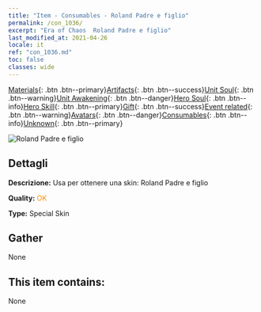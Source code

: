 ```yaml
---
title: "Item - Consumables - Roland Padre e figlio"
permalink: /con_1036/
excerpt: "Era of Chaos  Roland Padre e figlio"
last_modified_at: 2021-04-26
locale: it
ref: "con_1036.md"
toc: false
classes: wide
---
```

 [Materials](/ItemsIT/){: .btn .btn--primary}[Artifacts](/ItemsIT/Artifacts/){: .btn .btn--success}[Unit Soul](/ItemsIT/UnitSoul/){: .btn .btn--warning}[Unit Awakening](/ItemsIT/UnitAwakening/){: .btn .btn--danger}[Hero Soul](/ItemsIT/HeroSoul/){: .btn .btn--info}[Hero Skill](/ItemsIT/HeroSkill/){: .btn .btn--primary}[Gift](/ItemsIT/Gift/){: .btn .btn--success}[Event related](/ItemsIT/Events/){: .btn .btn--warning}[Avatars](/ItemsIT/Avatars/){: .btn .btn--danger}[Consumables](/ItemsIT/Consumables/){: .btn .btn--info}[Unknown](/ItemsIT/Unknown/){: .btn .btn--primary}

 ![Roland Padre e figlio](/images/h/h_Roland9.jpg)

## Dettagli
 **Descrizione:** Usa per ottenere una skin: Roland Padre e figlio

 **Quality:** <span style="color: #FF8C00">OK</span>

 **Type:** Special Skin

## Gather

  None

## This item contains:

  None

